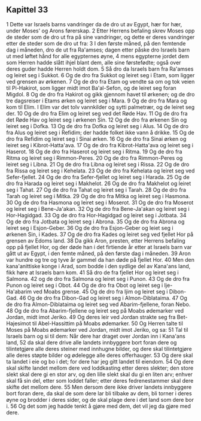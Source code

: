 ## Kapittel 33

1 Dette var Israels barns vandringer da de dro ut av Egypt, hær for hær, under Moses' og Arons førerskap.
2 Etter Herrens befaling skrev Moses opp de steder som de dro ut fra på sine vandringer, og dette er deres vandringer etter de steder som de dro ut fra:
3 I den første måned, på den femtende dag i måneden, dro de ut fra Ra'amses; dagen etter påske dro Israels barn ut med løftet hånd for alle egypternes øyne,
4 mens egypterne jordet dem som Herren hadde slått ihjel blant dem, alle sine førstefødte; også over deres guder hadde Herren holdt dom.
5 Så dro da Israels barn fra Ra'amses og leiret seg i Sukkot.
6 Og de dro fra Sukkot og leiret seg i Etam, som ligger ved grensen av ørkenen.
7 Og de dro fra Etam og vendte sa om og tok veien til Pi-Hakirot, som ligger midt imot Ba'al-Sefon, og de leiret seg foran Migdol.
8 Og de dro fra Hakirot og gikk gjennom havet til ørkenen; og de dro tre dagsreiser i Etams ørken og leiret seg i Mara.
9 Og de dro fra Mara og kom til Elim. I Elim var det tolv vannkilder og sytti palmetrær, og de leiret seg der.
10 Og de dro fra Elim og leiret seg ved det Røde Hav.
11 Og de dro fra det Røde Hav og leiret seg i ørkenen Sin.
12 Og de dro fra ørkenen Sin og leiret seg i Dofka.
13 Og de dro fra Dofka og leiret seg i Alus.
14 Og de dro fra Alus og leiret seg i Refidim; der hadde folket ikke vann å drikke.
15 Og de dro fra Refidim og leiret seg i Sinai ørken.
16 Og de dro fra Sinai ørken og leiret seg i Kibrot-Hatta'ava.
17 Og de dro fra Kibrot-Hatta'ava og leiret seg i Haserot.
18 Og de dro fra Haserot og leiret seg i Ritma.
19 Og de dro fra Ritma og leiret seg i Rimmon-Peres.
20 Og de dro fra Rimmon-Peres og leiret seg i Libna.
21 Og de dro fra Libna og leiret seg i Rissa.
22 Og de dro fra Rissa og leiret seg i Kehelata.
23 Og de dro fra Kehelata og leiret seg ved Sefer-fjellet.
24 Og de dro fra Sefer-fjellet og leiret seg i Harada.
25 Og de dro fra Harada og leiret seg i Makhelot.
26 Og de dro fra Makhelot og leiret seg i Tahat.
27 Og de dro fra Tahat og leiret seg i Tarah.
28 Og de dro fra Tarah og leiret seg i Mitka.
29 Og de dro fra Mitka og leiret seg i Hasmona.
30 Og de dro fra Hasmona og leiret seg i Moserot.
31 Og de dro fra Moserot og leiret seg i Bene-Ja'akan.
32 Og de dro fra Bene-Ja'akan og leiret seg i Hor-Hagidgad.
33 Og de dro fra Hor-Hagidgad og leiret seg i Jotbata.
34 Og de dro fra Jotbata og leiret seg i Abrona.
35 Og de dro fra Abrona og leiret seg i Esjon-Geber.
36 Og de dro fra Esjon-Geber og leiet seg i ørkenen Sin, i Kades.
37 Og de dro fra Kades og leiret seg ved fjellet Hor på grensen av Edoms land.
38 Da gikk Aron, presten, etter Herrens befaling opp på fjellet Hor, og der døde han i det firtiende år etter at Israels barn var gått ut av Egypt, i den femte måned, på den første dag i måneden.
39 Aron var hundre og tre og tyve år gammel da han døde på fjellet Hor.
40 Men den kana'anittiske konge i Arad, som bodde i den sydlige del av Kana'ans land, fikk høre at Israels barn kom.
41 Så dro de fra fjellet Hor og leiret seg i Salmona.
42 og de dro fra Salmona og leiret seg i Punon.
43 Og de dro fra Punon og leiret seg i Obot.
44 Og de dro fra Obot og leiret seg i Ije-Ha'abarim ved Moabs grense.
45 Og de dro fra Ijim og leiret seg i Dibon-Gad.
46 Og de dro fra Dibon-Gad og leiret seg i Almon-Diblataima.
47 Og de dro fra Almon-Diblataima og leiret seg ved Abarim-fjellene, foran Nebo.
48 Og de dro fra Abarim-fjellene og leiret seg på Moabs ødemarker ved Jordan, midt imot Jeriko.
49 Og deres leir ved Jordan strakte seg fra Bet-Hajesimot til Abel-Hassittim på Moabs ødemarker.
50 Og Herren talte til Moses på Moabs ødemarker ved Jordan, midt imot Jeriko, og sa:
51 Tal til Israels barn og si til dem: Når dere har draget over Jordan inn i Kana'ans land,
52 da skal dere drive alle landets innbyggere bort foran dere og tilintetgjøre alle deres steiner med innhugne bilder, og dere skal tilintetgjøre alle deres støpte bilder og ødelegge alle deres offerhauger.
53 Og dere skal ta landet i eie og bo i det; for dere har jeg gitt landet til eiendom.
54 Og dere skal skifte landet mellom dere ved loddkasting etter deres slekter; den store slekt skal dere gi en stor arv, og den lille slekt skal du gi en liten arv; enhver skal få sin del, etter som loddet faller; etter deres fedrenestammer skal dere skifte det mellom dere.
55 Men dersom dere ikke driver landets innbyggere bort foran dere, da skal de som dere lar bli tilbake av dem, bli torner i deres øyne og brodder i deres sider, og de skal plage dere i det land som dere bor i.
56 Og det som jeg hadde tenkt å gjøre med dem, det vil jeg da gjøre med dere.

